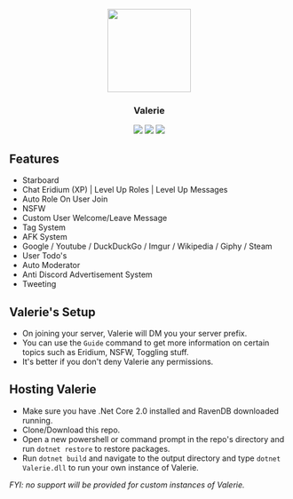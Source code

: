 <p align="center">
    <img src="https://i.imgur.com/h7Tv00N.png" width="150">
    <h3 align="center">Valerie</h3>
    <p align="center">
        <a href="https://discordapp.com/oauth2/authorize?client_id=261561347966238721&scope=bot&permissions=2146958591"><img src="https://img.shields.io/badge/Discord-Invite-7289DA.svg?style=flat-square"></a>
        <a href="https://discord.me/Glitched"><img src="https://img.shields.io/badge/Discord-Support%20Server-7289DA.svg?style=flat-square"></a>   
        <a href="https://www.codefactor.io/repository/github/yucked/valerie" ><img src="https://img.shields.io/badge/Codefactor-A-7289DA.svg?style=flat-square"> </a>
    </p></p>

Features
---
* Starboard
* Chat Eridium (XP) | Level Up Roles | Level Up Messages
* Auto Role On User Join
* NSFW
* Custom User Welcome/Leave Message
* Tag System
* AFK System
* Google / Youtube / DuckDuckGo / Imgur / Wikipedia / Giphy / Steam
* User Todo's
* Auto Moderator
* Anti Discord Advertisement System
* Tweeting

Valerie's Setup
---
- On joining your server, Valerie will DM you your server prefix.
- You can use the `Guide` command to get more information on certain topics such as Eridium, NSFW, Toggling stuff.
- It's better if you don't deny Valerie any permissions.

Hosting Valerie
---
- Make sure you have .Net Core 2.0 installed and RavenDB downloaded running.
- Clone/Download this repo.
- Open a new powershell or command prompt in the repo's directory and run `dotnet restore` to restore packages.
- Run `dotnet build` and navigate to the output directory and type `dotnet Valerie.dll` to run your own instance of Valerie.

*FYI: no support will be provided for custom instances of Valerie.*
